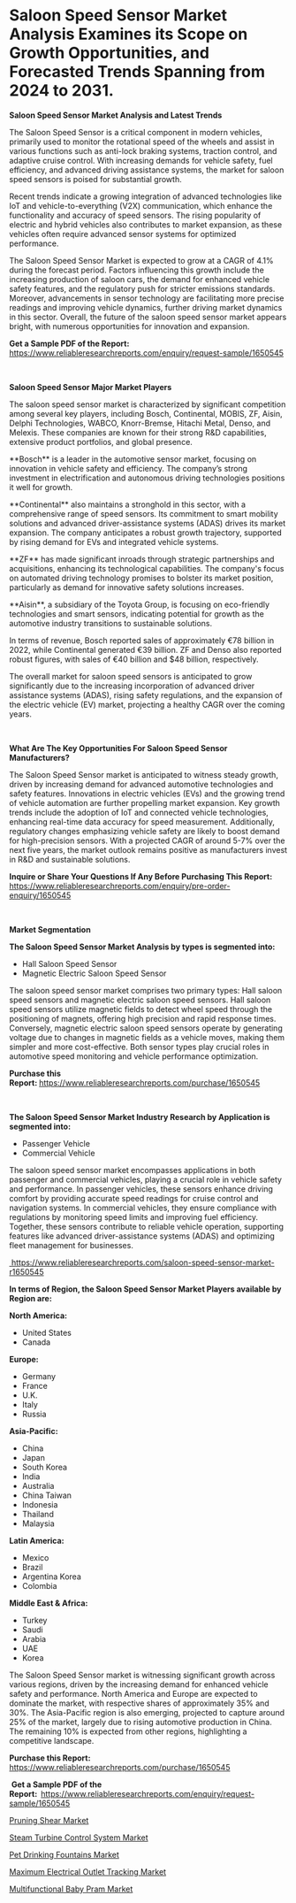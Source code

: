<p><h1>Saloon Speed Sensor Market Analysis Examines its Scope on Growth Opportunities, and Forecasted Trends Spanning from 2024 to 2031.</h1></p><p><strong>Saloon Speed Sensor Market Analysis and Latest Trends</strong></p>
<p><p>The Saloon Speed Sensor is a critical component in modern vehicles, primarily used to monitor the rotational speed of the wheels and assist in various functions such as anti-lock braking systems, traction control, and adaptive cruise control. With increasing demands for vehicle safety, fuel efficiency, and advanced driving assistance systems, the market for saloon speed sensors is poised for substantial growth.</p><p>Recent trends indicate a growing integration of advanced technologies like IoT and vehicle-to-everything (V2X) communication, which enhance the functionality and accuracy of speed sensors. The rising popularity of electric and hybrid vehicles also contributes to market expansion, as these vehicles often require advanced sensor systems for optimized performance.</p><p>The Saloon Speed Sensor Market is expected to grow at a CAGR of 4.1% during the forecast period. Factors influencing this growth include the increasing production of saloon cars, the demand for enhanced vehicle safety features, and the regulatory push for stricter emissions standards. Moreover, advancements in sensor technology are facilitating more precise readings and improving vehicle dynamics, further driving market dynamics in this sector. Overall, the future of the saloon speed sensor market appears bright, with numerous opportunities for innovation and expansion.</p></p>
<p><strong>Get a Sample PDF of the Report:&nbsp;</strong> <a href="https://www.reliableresearchreports.com/enquiry/request-sample/1650545?utm_campaign=8&utm_medium=2&utm_source=Github&utm_content=ia&utm_term=26092024&utm_id=saloon-speed-sensor">https://www.reliableresearchreports.com/enquiry/request-sample/1650545</a></p>
<p>&nbsp;</p>
<p><strong>Saloon Speed Sensor Major Market Players</strong></p>
<p><p>The saloon speed sensor market is characterized by significant competition among several key players, including Bosch, Continental, MOBIS, ZF, Aisin, Delphi Technologies, WABCO, Knorr-Bremse, Hitachi Metal, Denso, and Melexis. These companies are known for their strong R&D capabilities, extensive product portfolios, and global presence.</p><p>**Bosch** is a leader in the automotive sensor market, focusing on innovation in vehicle safety and efficiency. The company’s strong investment in electrification and autonomous driving technologies positions it well for growth.</p><p>**Continental** also maintains a stronghold in this sector, with a comprehensive range of speed sensors. Its commitment to smart mobility solutions and advanced driver-assistance systems (ADAS) drives its market expansion. The company anticipates a robust growth trajectory, supported by rising demand for EVs and integrated vehicle systems.</p><p>**ZF** has made significant inroads through strategic partnerships and acquisitions, enhancing its technological capabilities. The company's focus on automated driving technology promises to bolster its market position, particularly as demand for innovative safety solutions increases.</p><p>**Aisin**, a subsidiary of the Toyota Group, is focusing on eco-friendly technologies and smart sensors, indicating potential for growth as the automotive industry transitions to sustainable solutions.</p><p>In terms of revenue, Bosch reported sales of approximately €78 billion in 2022, while Continental generated €39 billion. ZF and Denso also reported robust figures, with sales of €40 billion and $48 billion, respectively. </p><p>The overall market for saloon speed sensors is anticipated to grow significantly due to the increasing incorporation of advanced driver assistance systems (ADAS), rising safety regulations, and the expansion of the electric vehicle (EV) market, projecting a healthy CAGR over the coming years.</p></p>
<p>&nbsp;</p>
<p><strong>What Are The Key Opportunities For Saloon Speed Sensor Manufacturers?</strong></p>
<p><p>The Saloon Speed Sensor market is anticipated to witness steady growth, driven by increasing demand for advanced automotive technologies and safety features. Innovations in electric vehicles (EVs) and the growing trend of vehicle automation are further propelling market expansion. Key growth trends include the adoption of IoT and connected vehicle technologies, enhancing real-time data accuracy for speed measurement. Additionally, regulatory changes emphasizing vehicle safety are likely to boost demand for high-precision sensors. With a projected CAGR of around 5-7% over the next five years, the market outlook remains positive as manufacturers invest in R&D and sustainable solutions.</p></p>
<p><strong>Inquire or Share Your Questions If Any Before Purchasing This Report:</strong> <a href="https://www.reliableresearchreports.com/enquiry/pre-order-enquiry/1650545?utm_campaign=8&utm_medium=2&utm_source=Github&utm_content=ia&utm_term=26092024&utm_id=saloon-speed-sensor">https://www.reliableresearchreports.com/enquiry/pre-order-enquiry/1650545</a></p>
<p>&nbsp;</p>
<p><strong>Market Segmentation</strong></p>
<p><strong>The Saloon Speed Sensor Market Analysis by types is segmented into:</strong></p>
<p><ul><li>Hall Saloon Speed Sensor</li><li>Magnetic Electric Saloon Speed Sensor</li></ul></p>
<p><p>The saloon speed sensor market comprises two primary types: Hall saloon speed sensors and magnetic electric saloon speed sensors. Hall saloon speed sensors utilize magnetic fields to detect wheel speed through the positioning of magnets, offering high precision and rapid response times. Conversely, magnetic electric saloon speed sensors operate by generating voltage due to changes in magnetic fields as a vehicle moves, making them simpler and more cost-effective. Both sensor types play crucial roles in automotive speed monitoring and vehicle performance optimization.</p></p>
<p><strong>Purchase this Report:&nbsp;</strong><a href="https://www.reliableresearchreports.com/purchase/1650545?utm_campaign=8&utm_medium=2&utm_source=Github&utm_content=ia&utm_term=26092024&utm_id=saloon-speed-sensor">https://www.reliableresearchreports.com/purchase/1650545</a></p>
<p>&nbsp;</p>
<p><strong>The Saloon Speed Sensor Market Industry Research by Application is segmented into:</strong></p>
<p><ul><li>Passenger Vehicle</li><li>Commercial Vehicle</li></ul></p>
<p><p>The saloon speed sensor market encompasses applications in both passenger and commercial vehicles, playing a crucial role in vehicle safety and performance. In passenger vehicles, these sensors enhance driving comfort by providing accurate speed readings for cruise control and navigation systems. In commercial vehicles, they ensure compliance with regulations by monitoring speed limits and improving fuel efficiency. Together, these sensors contribute to reliable vehicle operation, supporting features like advanced driver-assistance systems (ADAS) and optimizing fleet management for businesses.</p></p>
<p><a href="https://www.reliableresearchreports.com/saloon-speed-sensor-market-r1650545?utm_campaign=8&utm_medium=2&utm_source=Github&utm_content=ia&utm_term=26092024&utm_id=saloon-speed-sensor">&nbsp;https://www.reliableresearchreports.com/saloon-speed-sensor-market-r1650545</a></p>
<p><strong>In terms of Region, the Saloon Speed Sensor Market Players available by Region are:</strong></p>
<p>
    <p> <strong> North America: </strong>
        <ul>
            <li>United States</li>
            <li>Canada</li>
        </ul>
        </p> 
    <p> <strong> Europe: </strong>
        <ul>
            <li>Germany</li>
            <li>France</li>
            <li>U.K.</li>
            <li>Italy</li>
            <li>Russia</li>
        </ul>
        </p> 
    <p> <strong> Asia-Pacific: </strong>
        <ul>
            <li>China</li>
            <li>Japan</li>
            <li>South Korea</li>
            <li>India</li>
            <li>Australia</li>
            <li>China Taiwan</li>
            <li>Indonesia</li>
            <li>Thailand</li>
            <li>Malaysia</li>
        </ul>
        </p> 
    <p> <strong> Latin America: </strong>
        <ul>
            <li>Mexico</li>
            <li>Brazil</li>
            <li>Argentina Korea</li>
            <li>Colombia</li>
        </ul>
        </p> 
    <p> <strong> Middle East & Africa: </strong>
        <ul>
            <li>Turkey</li>
            <li>Saudi</li>
            <li>Arabia</li>
            <li>UAE</li>
            <li>Korea</li>
        </ul>
    </p>
    </p>
<p><p>The Saloon Speed Sensor market is witnessing significant growth across various regions, driven by the increasing demand for enhanced vehicle safety and performance. North America and Europe are expected to dominate the market, with respective shares of approximately 35% and 30%. The Asia-Pacific region is also emerging, projected to capture around 25% of the market, largely due to rising automotive production in China. The remaining 10% is expected from other regions, highlighting a competitive landscape.</p></p>
<p><strong>Purchase this Report: </strong><a href="https://www.reliableresearchreports.com/purchase/1650545?utm_campaign=8&utm_medium=2&utm_source=Github&utm_content=ia&utm_term=26092024&utm_id=saloon-speed-sensor">https://www.reliableresearchreports.com/purchase/1650545</a></p>
<p>&nbsp;<strong>Get a Sample PDF of the Report:&nbsp;&nbsp;</strong><a href="https://www.reliableresearchreports.com/enquiry/request-sample/1650545?utm_campaign=8&utm_medium=2&utm_source=Github&utm_content=ia&utm_term=26092024&utm_id=saloon-speed-sensor">https://www.reliableresearchreports.com/enquiry/request-sample/1650545</a></p>
<p><strong></strong></p>
<p><p><a href="https://issuu.com/reportprime-2/docs/pruning-shear-market-size-2030.pptx_67fd8539330956?utm_campaign=8&utm_medium=2&utm_source=Github&utm_content=ia&utm_term=26092024&utm_id=saloon-speed-sensor">Pruning Shear Market</a></p><p><a href="https://www.linkedin.com/pulse/steam-turbine-control-system-market-evolution-global-trends-nmzqc?trackingId=Tuv1VHe0ShCWkAWeI2gzzg%3D%3D&utm_campaign=8&utm_medium=2&utm_source=Github&utm_content=ia&utm_term=26092024&utm_id=saloon-speed-sensor">Steam Turbine Control System Market</a></p><p><a href="https://issuu.com/reportprime-2/docs/pet-drinking-fountains-market-size-_f04cfdaef32fbd?utm_campaign=8&utm_medium=2&utm_source=Github&utm_content=ia&utm_term=26092024&utm_id=saloon-speed-sensor">Pet Drinking Fountains Market</a></p><p><a href="https://github.com/PeterParrish5/Market-Research-Report-List-6/blob/main/maximum-electrical-outlet-tracking-market.md?utm_campaign=8&utm_medium=2&utm_source=Github&utm_content=ia&utm_term=26092024&utm_id=saloon-speed-sensor">Maximum Electrical Outlet Tracking Market</a></p><p><a href="https://github.com/AfsanaMia652/Market-Research-Report-List-1/blob/main/multifunctional-baby-pram-market.md?utm_campaign=8&utm_medium=2&utm_source=Github&utm_content=ia&utm_term=26092024&utm_id=saloon-speed-sensor">Multifunctional Baby Pram Market</a></p></p>